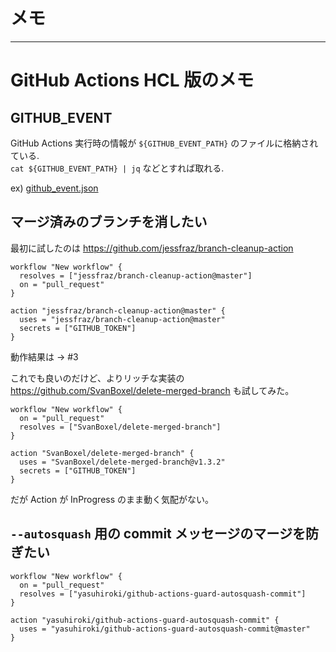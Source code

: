 # メモ

---

# GitHub Actions HCL 版のメモ

## GITHUB_EVENT

GitHub Actions 実行時の情報が `${GITHUB_EVENT_PATH}` のファイルに格納されている.  
`cat ${GITHUB_EVENT_PATH} | jq` などとすれば取れる.

ex) [github_event.json](github_event.json)

## マージ済みのブランチを消したい

最初に試したのは https://github.com/jessfraz/branch-cleanup-action 

```workflow
workflow "New workflow" {
  resolves = ["jessfraz/branch-cleanup-action@master"]
  on = "pull_request"
}

action "jessfraz/branch-cleanup-action@master" {
  uses = "jessfraz/branch-cleanup-action@master"
  secrets = ["GITHUB_TOKEN"]
}
```

動作結果は -> #3

これでも良いのだけど、よりリッチな実装の https://github.com/SvanBoxel/delete-merged-branch も試してみた。

```workflow
workflow "New workflow" {
  on = "pull_request"
  resolves = ["SvanBoxel/delete-merged-branch"]
}

action "SvanBoxel/delete-merged-branch" {
  uses = "SvanBoxel/delete-merged-branch@v1.3.2"
  secrets = ["GITHUB_TOKEN"]
}
```

だが Action が InProgress のまま動く気配がない。

## `--autosquash` 用の commit メッセージのマージを防ぎたい

```workflow
workflow "New workflow" {
  on = "pull_request"
  resolves = ["yasuhiroki/github-actions-guard-autosquash-commit"]
}

action "yasuhiroki/github-actions-guard-autosquash-commit" {
  uses = "yasuhiroki/github-actions-guard-autosquash-commit@master"
}
```


